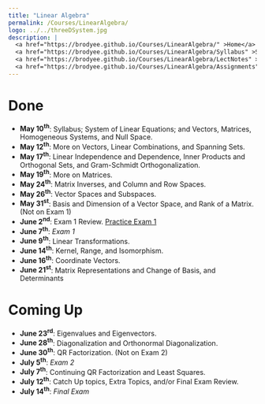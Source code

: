 ```yaml
---
title: "Linear Algebra"
permalink: /Courses/LinearAlgebra/
logo: ../../threeDSystem.jpg
description: |
  <a href="https://brodyee.github.io/Courses/LinearAlgebra/" >Home</a> <br />
  <a href="https://brodyee.github.io/Courses/LinearAlgebra/Syllabus" >Syllabus</a> <br />
  <a href="https://brodyee.github.io/Courses/LinearAlgebra/LectNotes" >Lecture Notes</a> <br />
  <a href="https://brodyee.github.io/Courses/LinearAlgebra/Assignments" >Assignments</a>
---
```


# Done

  - **May 10<sup>th</sup>**: Syllabus; System of Linear Equations; and Vectors, Matrices, Homogeneous Systems, and Null Space.
  - **May 12<sup>th</sup>**: More on Vectors, Linear Combinations, and Spanning Sets.
  - **May 17<sup>th</sup>**: Linear Independence and Dependence, Inner Products and Orthogonal Sets, and Gram-Schmidt Orthogonalization.
  - **May 19<sup>th</sup>**: More on Matrices.
  - **May 24<sup>th</sup>**: Matrix Inverses, and Column and Row Spaces.
  - **May 26<sup>th</sup>**: Vector Spaces and Subspaces.
  - **May 31<sup>st</sup>**: Basis and Dimension of a Vector Space, and Rank of a Matrix. (Not on Exam 1)
  - **June 2<sup>nd</sup>**: Exam 1 Review. [Practice Exam 1](https://brodyee.github.io/Courses/LinearAlgebra/lectureNotes/PracticeExam1.pdf)
  - **June 7<sup>th</sup>**: *Exam 1*
  - **June 9<sup>th</sup>**: Linear Transformations.
  - **June 14<sup>th</sup>**: Kernel, Range, and Isomorphism.
  - **June 16<sup>th</sup>**: Coordinate Vectors.
  - **June 21<sup>st</sup>**: Matrix Representations and Change of Basis, and Determinants
  
# Coming Up

  - **June 23<sup>rd</sup>**: Eigenvalues and Eigenvectors.
  - **June 28<sup>th</sup>**: Diagonalization and Orthonormal Diagonalization.
  - **June 30<sup>th</sup>**: QR Factorization. (Not on Exam 2)
  - **July 5<sup>th</sup>**: *Exam 2*
  - **July 7<sup>th</sup>**: Continuing QR Factorization and Least Squares.
  - **July 12<sup>th</sup>**: Catch Up topics, Extra Topics, and/or Final Exam Review.
  - **July 14<sup>th</sup>**: *Final Exam*
